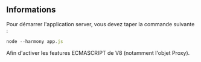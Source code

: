 ## Informations

Pour démarrer l'application server, vous devez taper la commande suivante :
```javascript
node --harmony app.js
```
Afin d'activer les features ECMASCRIPT de V8 (notamment l'objet Proxy). 

